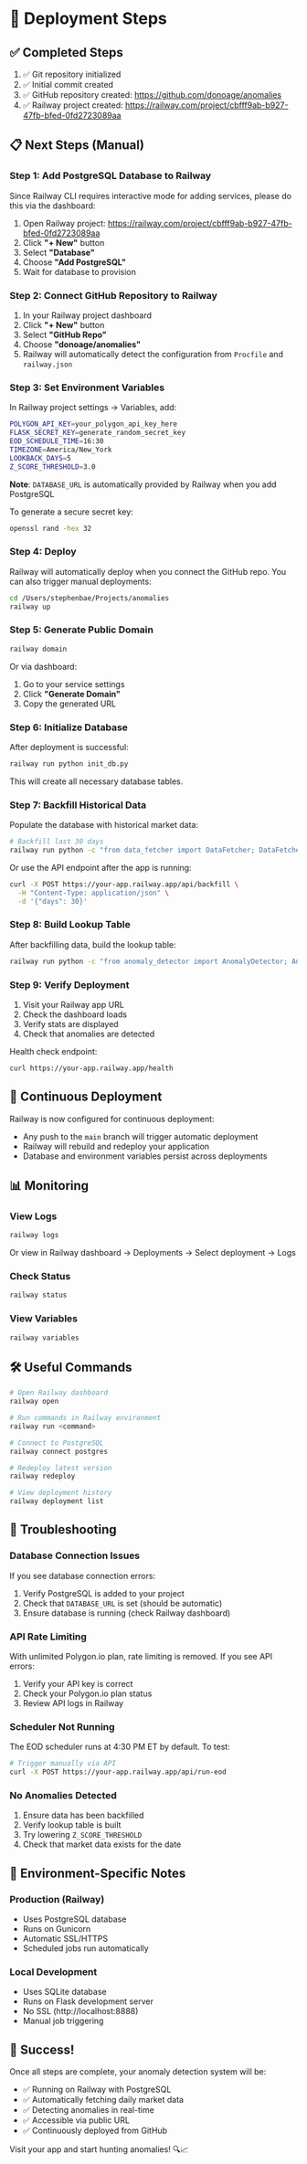 # 🚀 Deployment Steps

## ✅ Completed Steps

1. ✅ Git repository initialized
2. ✅ Initial commit created
3. ✅ GitHub repository created: https://github.com/donoage/anomalies
4. ✅ Railway project created: https://railway.com/project/cbfff9ab-b927-47fb-bfed-0fd2723089aa

## 📋 Next Steps (Manual)

### Step 1: Add PostgreSQL Database to Railway

Since Railway CLI requires interactive mode for adding services, please do this via the dashboard:

1. Open Railway project: https://railway.com/project/cbfff9ab-b927-47fb-bfed-0fd2723089aa
2. Click **"+ New"** button
3. Select **"Database"**
4. Choose **"Add PostgreSQL"**
5. Wait for database to provision

### Step 2: Connect GitHub Repository to Railway

1. In your Railway project dashboard
2. Click **"+ New"** button
3. Select **"GitHub Repo"**
4. Choose **"donoage/anomalies"**
5. Railway will automatically detect the configuration from `Procfile` and `railway.json`

### Step 3: Set Environment Variables

In Railway project settings → Variables, add:

```bash
POLYGON_API_KEY=your_polygon_api_key_here
FLASK_SECRET_KEY=generate_random_secret_key
EOD_SCHEDULE_TIME=16:30
TIMEZONE=America/New_York
LOOKBACK_DAYS=5
Z_SCORE_THRESHOLD=3.0
```

**Note**: `DATABASE_URL` is automatically provided by Railway when you add PostgreSQL

To generate a secure secret key:
```bash
openssl rand -hex 32
```

### Step 4: Deploy

Railway will automatically deploy when you connect the GitHub repo. You can also trigger manual deployments:

```bash
cd /Users/stephenbae/Projects/anomalies
railway up
```

### Step 5: Generate Public Domain

```bash
railway domain
```

Or via dashboard:
1. Go to your service settings
2. Click **"Generate Domain"**
3. Copy the generated URL

### Step 6: Initialize Database

After deployment is successful:

```bash
railway run python init_db.py
```

This will create all necessary database tables.

### Step 7: Backfill Historical Data

Populate the database with historical market data:

```bash
# Backfill last 30 days
railway run python -c "from data_fetcher import DataFetcher; DataFetcher().backfill_data(30)"
```

Or use the API endpoint after the app is running:

```bash
curl -X POST https://your-app.railway.app/api/backfill \
  -H "Content-Type: application/json" \
  -d '{"days": 30}'
```

### Step 8: Build Lookup Table

After backfilling data, build the lookup table:

```bash
railway run python -c "from anomaly_detector import AnomalyDetector; AnomalyDetector().build_lookup_table()"
```

### Step 9: Verify Deployment

1. Visit your Railway app URL
2. Check the dashboard loads
3. Verify stats are displayed
4. Check that anomalies are detected

Health check endpoint:
```bash
curl https://your-app.railway.app/health
```

## 🔄 Continuous Deployment

Railway is now configured for continuous deployment:

- Any push to the `main` branch will trigger automatic deployment
- Railway will rebuild and redeploy your application
- Database and environment variables persist across deployments

## 📊 Monitoring

### View Logs

```bash
railway logs
```

Or view in Railway dashboard → Deployments → Select deployment → Logs

### Check Status

```bash
railway status
```

### View Variables

```bash
railway variables
```

## 🛠️ Useful Commands

```bash
# Open Railway dashboard
railway open

# Run commands in Railway environment
railway run <command>

# Connect to PostgreSQL
railway connect postgres

# Redeploy latest version
railway redeploy

# View deployment history
railway deployment list
```

## 🔧 Troubleshooting

### Database Connection Issues

If you see database connection errors:

1. Verify PostgreSQL is added to your project
2. Check that `DATABASE_URL` is set (should be automatic)
3. Ensure database is running (check Railway dashboard)

### API Rate Limiting

With unlimited Polygon.io plan, rate limiting is removed. If you see API errors:

1. Verify your API key is correct
2. Check your Polygon.io plan status
3. Review API logs in Railway

### Scheduler Not Running

The EOD scheduler runs at 4:30 PM ET by default. To test:

```bash
# Trigger manually via API
curl -X POST https://your-app.railway.app/api/run-eod
```

### No Anomalies Detected

1. Ensure data has been backfilled
2. Verify lookup table is built
3. Try lowering `Z_SCORE_THRESHOLD`
4. Check that market data exists for the date

## 📝 Environment-Specific Notes

### Production (Railway)
- Uses PostgreSQL database
- Runs on Gunicorn
- Automatic SSL/HTTPS
- Scheduled jobs run automatically

### Local Development
- Uses SQLite database
- Runs on Flask development server
- No SSL (http://localhost:8888)
- Manual job triggering

## 🎉 Success!

Once all steps are complete, your anomaly detection system will be:

- ✅ Running on Railway with PostgreSQL
- ✅ Automatically fetching daily market data
- ✅ Detecting anomalies in real-time
- ✅ Accessible via public URL
- ✅ Continuously deployed from GitHub

Visit your app and start hunting anomalies! 🔍📈

